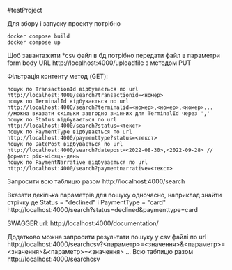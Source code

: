 #testProject

Для збору і запуску проекту потрібно

    docker compose build
    docker compose up

Щоб завантажити *csv файл в бд потрібно передати файл в параметри form body URL http://localhost:4000/uploadfile з методом PUT

Фільтрація контенту метод (GET):

    пошук по TransactionId відбувається по url 
    http://localhost:4000/search?transactionid=<номер>
    пошук по TerminalId відбувається по url 
    http://localhost:4000/search?terminalid=<номер>,<номер>,<номер>... 
    //можна вказати скільки завгодно змінних для TerminalId через ','
    пошук по Status відбувається по url 
    http://localhost:4000/search?status=<текст>
    пошук по PaymentType відбувається по url 
    http://localhost:4000/paymenttype?status=<текст>
    пошук по DatePost відбувається по url 
    http://localhost:4000/search?datepost=<2022-08-30>,<2022-09-28> // формат: рік-місяць-день
    пошук по PaymentNarrative відбувається по url 
    http://localhost:4000/search?paymentnarrative=<текст>

Запросити всю таблицю разом 
    http://localhost:4000/search

Вказати декілька параметрів для пошуку одночасно, наприклад знайти стрічку де Status = "declined" і PaymentType = "card" 
    http://localhost:4000/search?status=declined&paymenttype=card


SWAGGER url: 
    http://localhost:4000/documentation/

Додатково можна запросити результати пошуку у csv файлі по url 
    http://localhost:4000/searchcsv?<параметр>=<значення>&<параметр>=<значення>&<параметр>=<значення> ... 
    Всю таблицю разом http://localhost:4000/searchcsv